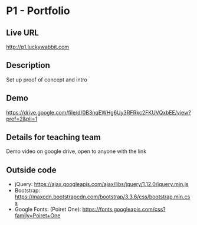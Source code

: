 # P1 - Portfolio

## Live URL
<http://p1.luckywabbit.com>

## Description
Set up proof of concept and intro

## Demo
https://drive.google.com/file/d/0B3nqEWHg6Uy3RFRkc2FKUVQxbEE/view?pref=2&pli=1

## Details for teaching team
Demo video on google drive, open to anyone with the link


## Outside code
* jQuery: https://ajax.googleapis.com/ajax/libs/jquery/1.12.0/jquery.min.js 
* Bootstrap: https://maxcdn.bootstrapcdn.com/bootstrap/3.3.6/css/bootstrap.min.css 
* Google Fonts: (Poiret One): https://fonts.googleapis.com/css?family=Poiret+One
 